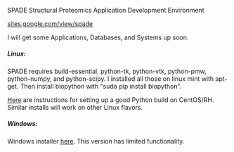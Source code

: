 SPADE
Structural Proteomics Application Development Environment 

[sites.google.com/view/spade](sites.google.com/view/spade)


I will get some Applications, Databases, and Systems up soon.


##### Linux:

SPADE requires build-essential, python-tk, python-vtk, python-pmw, python-numpy, and python-scipy. I installed all those on linux mint with apt-get. Then install biopython with "sudo pip install biopython".

[Here](https://danieleriksson.net/2017/02/08/how-to-install-latest-python-on-centos/) are instructions for setting up a good Python build on CentOS/RH. Similar installs will work on other Linux flavors. 

##### Windows:

Windows installer [here](https://sourceforge.net/projects/spade/). This version has limited functionality.
